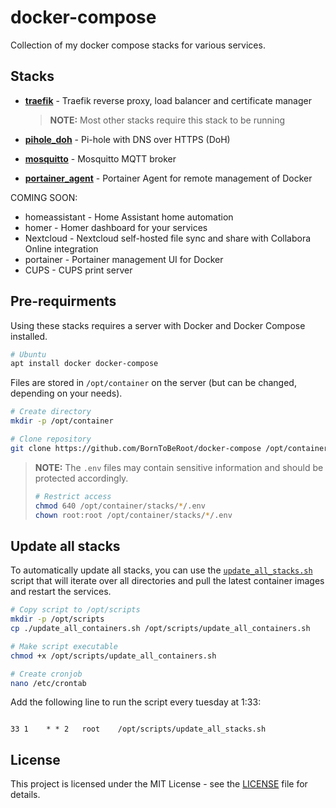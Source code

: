 # docker-compose

Collection of my docker compose stacks for various services.

## Stacks

- **[traefik][traefik_readme]** - Traefik reverse proxy, load balancer and certificate manager

  > **NOTE:** Most other stacks require this stack to be running

- **[pihole_doh][pihole_doh_readme]** - Pi-hole with DNS over HTTPS (DoH)
- **[mosquitto][mosquitto_readme]** - Mosquitto MQTT broker
- **[portainer_agent][portainer_agent_readme]** - Portainer Agent for remote management of Docker

COMING SOON:

- homeassistant - Home Assistant home automation
- homer - Homer dashboard for your services
- Nextcloud - Nextcloud self-hosted file sync and share with Collabora Online integration
- portainer - Portainer management UI for Docker
- CUPS - CUPS print server

## Pre-requirments

Using these stacks requires a server with Docker and Docker Compose installed.

```bash
# Ubuntu
apt install docker docker-compose
```

Files are stored in `/opt/container` on the server (but can be changed, depending on your needs).

```bash
# Create directory
mkdir -p /opt/container

# Clone repository
git clone https://github.com/BornToBeRoot/docker-compose /opt/container
```

> **NOTE:** The `.env` files may contain sensitive information and should be protected accordingly.
>  
> ```bash
> # Restrict access
> chmod 640 /opt/container/stacks/*/.env
> chown root:root /opt/container/stacks/*/.env
> ```

## Update all stacks

To automatically update all stacks, you can use the [`update_all_stacks.sh`](./update_all_stacks.sh) script that will iterate over all directories and pull the latest container images and restart the services.

```bash
# Copy script to /opt/scripts
mkdir -p /opt/scripts
cp ./update_all_containers.sh /opt/scripts/update_all_containers.sh

# Make script executable
chmod +x /opt/scripts/update_all_containers.sh

# Create cronjob
nano /etc/crontab
```

Add the following line to run the script every tuesday at 1:33:

```plaintext

33 1    * * 2   root    /opt/scripts/update_all_stacks.sh
```

## License

This project is licensed under the MIT License - see the [LICENSE](LICENSE) file for details.

[mosquitto_readme]: ./stacks/mosquitto/
[pihole_doh_readme]: ./stacks/pihole_doh/
[portainer_agent_readme]: ./stacks/portainer_agent/
[traefik_readme]: ./stacks/traefik/
